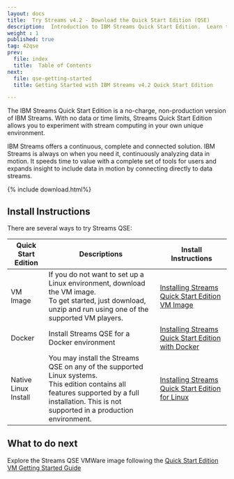 ```yaml
---
layout: docs
title:  Try Streams v4.2 - Download the Quick Start Edition (QSE)
description:  Introduction to IBM Streams Quick Start Edition.  Learn the different ways to get started.
weight : 1
published: true
tag: 42qse
prev:
  file: index
  title:  Table of Contents
next:
  file: qse-getting-started
  title: Getting Started with IBM Streams v4.2 Quick Start Edition

---
```


The IBM Streams Quick Start Edition is a no-charge, non-production version of IBM Streams.  With no data or time limits, Streams Quick Start Edition allows you to experiment with stream computing in your own unique environment.  

IBM Streams offers a continuous, complete and connected solution.  IBM Streams is always on when you need it, continuously analyzing data in motion.  It speeds time to value with a complete set of tools for users and expands insight to include data in motion by connecting directly to data streams.

{% include download.html%}

## Install Instructions

There are several ways to try Streams QSE:

| Quick Start Edition  | Descriptions         | Install Instructions |
| -------------------- | -------------------- | ----------------|
| VM Image         | If you do not want to set up a Linux environment, download the VM image.  <br>To get started, just download, unzip and run using one of the supported VM players. | [Installing Streams Quick Start Edition VM Image](../qse-install-vm/)
| Docker | Install Streams QSE for a Docker environment | [Installing Streams Quick Start Edition with Docker](../qse-install-docker/)|
| Native Linux Install | You may install the Streams QSE on any of the supported Linux systems.<br>  This edition contains all features supported by a full installation.  This is not supported in a production environment. | [Installing Streams Quick Start Edition for Linux](../qse-install-linux/)

## What to do next

Explore the Streams QSE VMWare image following the [Quick Start Edition VM Getting Started Guide](/sx43/docs/4.2/qse-getting-started/)
